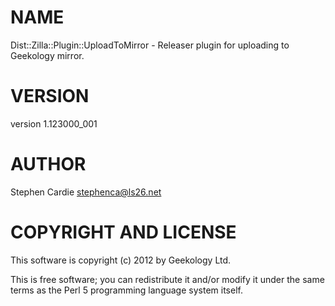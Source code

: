 # NAME

Dist::Zilla::Plugin::UploadToMirror - Releaser plugin for uploading to Geekology mirror.

# VERSION

version 1.123000\_001

# AUTHOR

Stephen Cardie <stephenca@ls26.net>

# COPYRIGHT AND LICENSE

This software is copyright (c) 2012 by Geekology Ltd.

This is free software; you can redistribute it and/or modify it under
the same terms as the Perl 5 programming language system itself.
